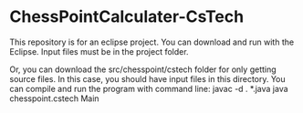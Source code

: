 # ChessPointCalculater-CsTech

This repository is for an eclipse project. You can download and run with the Eclipse.
Input files must be in the project folder.

Or, you can download the src/chesspoint/cstech folder for only getting source files.
In this case, you should have input files in this directory. You can compile and run the program with command line:
javac -d . *.java
java chesspoint.cstech Main
